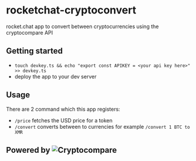 # rocketchat-cryptoconvert
rocket.chat app to convert between cryptocurrencies using the cryptocompare API

## Getting started

+ `touch devkey.ts && echo "export const APIKEY = <your api key here>" >> devkey.ts`
+ deploy the app to your dev server

## Usage

There are 2 command which this app registers:

+ `/price` fetches the USD price for a token
+ `/convert` converts between to currencies for example `/convert 1 BTC to XMR`

## Powered by ![Cryptocompare](https://www.cryptocompare.com/media/35264254/72_horizontal_fullcolour_darkblueflashgreen.png "Cryptocompare")
